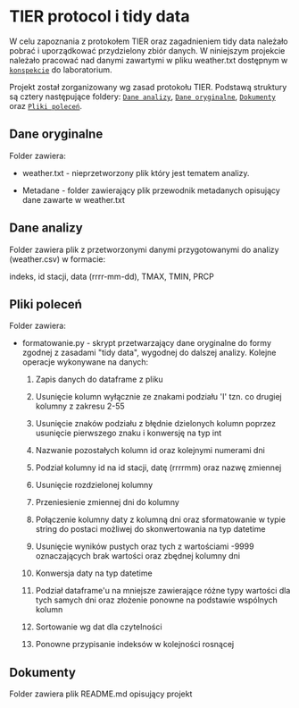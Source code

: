 # TIER protocol i tidy data

W celu zapoznania z protokołem TIER oraz zagadnieniem tidy data należało pobrać i uporządkować przydzielony zbiór danych. W niniejszym projekcie należało pracować nad danymi zawartymi w pliku weather.txt dostępnym w [`konspekcie`](https://github.com/KAIR-ISZ/public_lectures/tree/master/Analiza%20i%20Bazy%20Danych%202021/Lab%202) do laboratorium.

Projekt został zorganizowany wg zasad protokołu TIER. Podstawą struktury są cztery następujące foldery: [`Dane analizy`](#Dane-analizy), [`Dane oryginalne`](#Dane-oryginalne), [`Dokumenty`](#Dokumenty) oraz [`Pliki poleceń`](#Pliki-poleceń).


## Dane oryginalne

Folder zawiera:

- weather.txt - nieprzetworzony plik który jest tematem analizy.

- Metadane - folder zawierający plik przewodnik metadanych opisujący dane zawarte w weather.txt

## Dane analizy

Folder zawiera plik z przetworzonymi danymi przygotowanymi do analizy (weather.csv) w formacie: 

indeks, id stacji, data (rrrr-mm-dd), TMAX, TMIN, PRCP

## Pliki poleceń

Folder zawiera:

- formatowanie.py - skrypt przetwarzający dane oryginalne do formy zgodnej z zasadami "tidy data", wygodnej do dalszej analizy. Kolejne operacje wykonywane na danych:
    
    1. Zapis danych do dataframe z pliku

    2. Usunięcie kolumn wyłącznie ze znakami podziału 'I' tzn. co drugiej kolumny z zakresu 2-55

    3. Usunięcie znaków podziału z błędnie dzielonych kolumn poprzez usunięcie pierwszego znaku i konwersję na typ int

    4. Nazwanie pozostałych kolumn id oraz kolejnymi numerami dni

    5. Podział kolumny id na id stacji, datę (rrrrmm) oraz nazwę zmiennej

    6. Usunięcie rozdzielonej kolumny
    
    7. Przeniesienie zmiennej dni do kolumny

    8. Połączenie kolumny daty z kolumną dni oraz sformatowanie w typie string do postaci możliwej do skonwertowania na typ datetime

    9. Usunięcie wyników pustych oraz tych z wartościami -9999 oznaczających brak wartości oraz zbędnej kolumny dni

    10. Konwersja daty na typ datetime

    11. Podział dataframe'u na mniejsze zawierające różne typy wartości dla tych samych dni oraz złożenie ponowne na podstawie wspólnych kolumn

    12. Sortowanie wg dat dla czytelności

    13. Ponowne przypisanie indeksów w kolejności rosnącej

## Dokumenty

Folder zawiera plik README.md opisujący projekt
